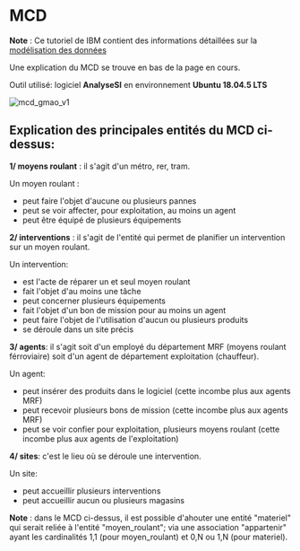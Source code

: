 # MCD
__Note__ : Ce tutoriel de IBM contient des informations détaillées sur la [modélisation des données](https://www.ibm.com/fr-fr/topics/data-modeling)

Une explication du MCD se trouve en bas de la page en cours.

Outil utilisé: logiciel __AnalyseSI__ en environnement __Ubuntu 18.04.5 LTS__

![mcd_gmao_v1](https://github.com/user-attachments/assets/9a3a7ef2-a165-4cea-ada7-ffaf1a2ea1c7)

## Explication des principales entités du MCD ci-dessus:

__1/ moyens roulant__ : il s'agit d'un métro, rer, tram. 

Un moyen roulant :
- peut faire l'objet d'aucune ou plusieurs pannes
-  peut se voir affecter, pour exploitation, au moins un agent
-  peut être équipé de plusieurs équipements

__2/ interventions__ : il s'agit de l'entité qui permet de planifier un intervention sur un moyen roulant. 

Un intervention:
- est l'acte de réparer un et seul moyen roulant
- fait l'objet d'au moins une tâche
- peut concerner plusieurs équipements
- fait l'objet d'un bon de mission pour au moins un agent
- peut faire l'objet de l'utilisation d'aucun ou plusieurs produits
- se déroule dans un site précis

__3/ agents__: il s'agit soit d'un employé du département MRF (moyens roulant férroviaire) soit d'un agent de département exploitation (chauffeur). 

Un agent:
- peut insérer des produits dans le logiciel (cette incombe plus aux agents MRF)
- peut recevoir plusieurs bons de mission (cette incombe plus aux agents MRF)
- peut se voir confier pour exploitation, plusieurs moyens roulant (cette incombe plus aux agents de l'exploitation)

__4/ sites__: c'est le lieu où se déroule une intervention. 

Un site:
- peut accueillir plusieurs interventions
- peut accueillir aucun ou plusieurs magasins

__Note__ : dans le MCD ci-dessus, il est possible d'ahouter une entité "materiel" qui serait reliée à l'entité "moyen_roulant"; via une association "appartenir" ayant les cardinalités 1,1 (pour moyen_roulant) et 0,N ou 1,N (pour materiel).


